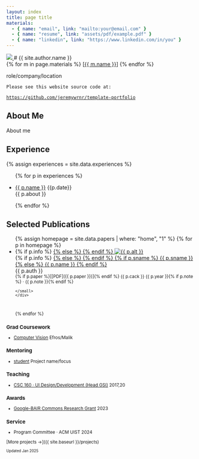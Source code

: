 ```yaml
---
layout: index
title: page title
materials:
  - { name: "email", link: "mailto:your@email.com" }
  - { name: "resume", link: "assets/pdf/example.pdf" }
  - { name: "linkedin", link: "https://www.linkedin.com/in/you" }
---
```


[bair-grant]: https://bcommons.berkeley.edu/
[c160]: https://www2.eecs.berkeley.edu/Courses/CS160/

<div markdown="1" class="left-column">
<a href="{{ site.baseurl }}/">
<img id="prof" src="{{ site.baseurl }}/assets/img/image.png">
</a>
# {{ site.author.name }}

<div class="materials">
  {% for m in page.materials %}
  <span> [<a rel="noopener noreferrer" target="_blank" href="{{ m.link }}">{{ m.name }}</a>] </span>
  {% endfor %}
</div>

role/company/location

<!-- <img style="max-width: 25px;" src="assets/img/apple-logo.png"> -->

</div><!-- end left -->

<div markdown="1" class="right-column">

```
Please see this website source code at:
```

[`https://github.com/jeremywrnr/template-portfolio`](https://github.com/jeremywrnr/template-portfolio)

## About Me

About me

## Experience

{% assign experiences = site.data.experiences %}

<ul>

{% for p in experiences %}

<li>
    <a href="{{ p.link }}">{{ p.name }}</a>
    <ra>{{p.date}}</ra>
    <br/>
    <span class="gray">{{ p.about }}</span>
</li>

{% endfor %}

</ul>

## Selected Publications

<ul class="v-margin image-list">
{% assign homepage = site.data.papers | where: "home", "1" %}
{% for p in homepage %}

<li>
    {% if p.info %}
    <a class="image" href="{{ p.info }}">
    {% else %}
    <a class="image" href="{{ p.paper }}">
    {% endif %}
    <img src="assets/img/{{ p.image }}" alt="{{ p.alt }}"/>
    </a>
    <div class="details">
    {% if p.info %}
    <a href="{{ p.info }}">
    {% else %}
    <a href="{{ p.paper }}">
    {% endif %}
    {% if p.sname %}
    {{ p.sname }}
    {% else %}
    {{ p.name }}
    {% endif %}
    </a>
    <br/>
    <span class="p-auth">{{ p.auth }}</span>
    <br/>
    <small class="materials" markdown="1">
    {% if p.paper %}<span>[[PDF]({{ p.paper }})]</span>{% endif %}
    <span>{{ p.cack }} {{ p.year }}{% if p.note %} · {{ p.note }}{% endif %}</span>

    </small>
    </div>

</li>
<br/>

{% endfor %}

</ul>

### Grad Coursework

- [Computer Vision](https://cs280-berkeley.github.io/) <ra>Efros/Malik</ra>

### Mentoring

- [student](https://www.linkedin.com/) <ra class="skill">Project name/focus</ra>

### Teaching

- [CSC 160 · UI Design/Development (Head GSI)][c160] <ra>2017,20</ra>

### Awards

- [Google-BAIR Commons Research Grant][bair-grant] <ra>2023</ra>

### Service

- Program Committee · ACM UIST <ra class="skill">2024</ra>

[More projects →]({{ site.baseurl }}/projects)

<small>Updated Jan 2025</small>

</div><!-- end right -->
